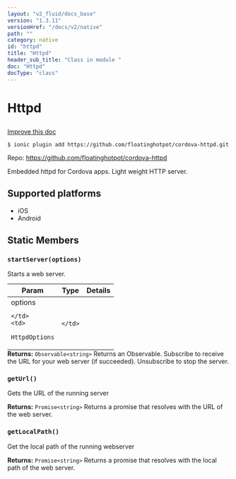 ```yaml
---
layout: "v2_fluid/docs_base"
version: "1.3.11"
versionHref: "/docs/v2/native"
path: ""
category: native
id: "httpd"
title: "Httpd"
header_sub_title: "Class in module "
doc: "Httpd"
docType: "class"
---
```









<h1 class="api-title">

  
  Httpd
  

  

  

</h1>

<a class="improve-v2-docs" href="http://github.com/driftyco/ionic-native/edit/master/src/plugins/httpd.ts#L1">
  Improve this doc
</a>





<!-- decorators -->


<pre><code>$ ionic plugin add https://github.com/floatinghotpot/cordova-httpd.git</code></pre>
<p>Repo:
  <a href="https://github.com/floatinghotpot/cordova-httpd">
    https://github.com/floatinghotpot/cordova-httpd
  </a>
</p>

<!-- description -->

<p>Embedded httpd for Cordova apps. Light weight HTTP server.</p>


<!-- @platforms tag -->
<h2>Supported platforms</h2>

<ul>
  <li>iOS</li>
  
  <li>Android</li>
  </ul>

<!-- @platforms tag end -->


<!-- @usage tag -->


<!-- @property tags -->
<h2>Static Members</h2>
<div id="startServer"></div>
<h3><code>startServer(options)</code>
  
</h3>



Starts a web server.


<table class="table param-table" style="margin:0;">
  <thead>
  <tr>
    <th>Param</th>
    <th>Type</th>
    <th>Details</th>
  </tr>
  </thead>
  <tbody>
  
  <tr>
    <td>
      options
      
      
    </td>
    <td>
      
<code>HttpdOptions</code>
    </td>
    <td>
      
      
    </td>
  </tr>
  
  </tbody>
</table>





<div class="return-value" markdown="1">
  <i class="icon ion-arrow-return-left"></i>
  <b>Returns:</b> 
<code>Observable&lt;string&gt;</code> Returns an Observable. Subscribe to receive the URL for your web server (if succeeded). Unsubscribe to stop the server.
</div>



<div id="getUrl"></div>
<h3><code>getUrl()</code>
  
</h3>

Gets the URL of the running server






<div class="return-value" markdown="1">
  <i class="icon ion-arrow-return-left"></i>
  <b>Returns:</b> 
<code>Promise&lt;string&gt;</code> Returns a promise that resolves with the URL of the web server.
</div>



<div id="getLocalPath"></div>
<h3><code>getLocalPath()</code>
  
</h3>

Get the local path of the running webserver






<div class="return-value" markdown="1">
  <i class="icon ion-arrow-return-left"></i>
  <b>Returns:</b> 
<code>Promise&lt;string&gt;</code> Returns a promise that resolves with the local path of the web server.
</div>




<!-- methods on the class -->

<!-- related link --><!-- end content block -->


<!-- end body block -->


